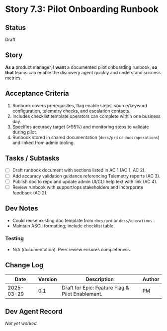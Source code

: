 # Story 7.3: Pilot Onboarding Runbook

## Status
Draft

## Story
**As a** product manager,
**I want** a documented pilot onboarding runbook,
**so that** teams can enable the discovery agent quickly and understand success metrics.

## Acceptance Criteria
1. Runbook covers prerequisites, flag enable steps, source/keyword configuration, telemetry checks, and escalation contacts.
2. Includes checklist template operators can complete within one business day.
3. Specifies accuracy target (≥95%) and monitoring steps to validate during pilot.
4. Runbook stored in shared documentation (`docs/prd` or `docs/operations`) and linked from admin tooling.

## Tasks / Subtasks
- [ ] Draft runbook document with sections listed in AC 1 (AC 1, AC 2).
- [ ] Add accuracy validation guidance referencing Telemetry reports (AC 3).
- [ ] Publish doc to repo and update admin UI/CLI help text with link (AC 4).
- [ ] Review runbook with support/ops stakeholders and incorporate feedback (AC 2).

## Dev Notes
- Could reuse existing doc template from `docs/prd` or `docs/operations`.
- Maintain ASCII formatting; include checklist table.

### Testing
- N/A (documentation). Peer review ensures completeness.

## Change Log
| Date | Version | Description | Author |
|------|---------|-------------|--------|
| 2025-03-29 | 0.1 | Draft for Epic: Feature Flag & Pilot Enablement. | PM |

## Dev Agent Record
_Not yet worked._
